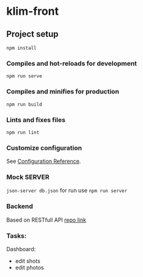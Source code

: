 # klim-front

## Project setup
```
npm install
```

### Compiles and hot-reloads for development
```
npm run serve
```

### Compiles and minifies for production
```
npm run build
```

### Lints and fixes files
```
npm run lint
```

### Customize configuration
See [Configuration Reference](https://cli.vuejs.org/config/).


### Mock SERVER
`json-server db.json` for run use `npm run server`

### Backend
Based on RESTfull API
[repo link](https://github.com/nlesyuk/klim-backend)


### Tasks:
Dashboard:
- edit shots
- edit photos
